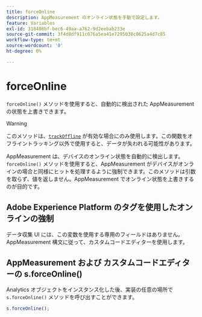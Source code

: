 ```yaml
---
title: forceOnline
description: AppMeasurement のオンライン状態を手動で設定します。
feature: Variables
exl-id: 318408bf-bec6-49aa-a762-9d2eebab233e
source-git-commit: 3f4d8df911c076a5ea41e7295038c0625a4d7c85
workflow-type: tm+mt
source-wordcount: '0'
ht-degree: 0%

---
```


# forceOnline

`forceOnline()` メソッドを使用すると、自動的に検出された AppMeasurement の状態を上書きできます。

>[!WARNING]
>
> このメソッドは、[`trackOffline`](../config-vars/trackoffline.md) が有効な場合にのみ使用します。この関数をオフライントラッキング以外で使用すると、データが失われる可能性があります。

AppMeasurement は、デバイスのオンライン状態を自動的に検出します。`forceOnline()` メソッドを使用すると、AppMeasurement がデバイスがオンラインの場合と同様にヒットを処理するように強制できます。このメソッドは引数を取らず、値を返しません。AppMeasurement でオンライン状態を上書きするのが目的です。

## Adobe Experience Platform のタグを使用したオンラインの強制

データ収集 UI には、この変数を使用する専用のフィールドはありません。AppMeasurement 構文に従って、カスタムコードエディターを使用します。

## AppMeasurement および カスタムコードエディターの s.forceOnline()

Analytics オブジェクトをインスタンス化した後、実装の任意の場所で `s.forceOnline()` メソッドを呼び出すことができます。

```js
s.forceOnline();
```

